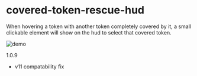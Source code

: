 # covered-token-rescue-hud

When hovering a token with another token completely covered by it, a small clickable element will show on the hud to select that covered token.

![demo](https://camo.githubusercontent.com/e7c35812ddd3ebe3e871a8718350e62185a631c033a868af06da77c845ac5d26/68747470733a2f2f692e696d6775722e636f6d2f31646f494f534f2e676966)

1.0.9
  - v11 compatability fix
